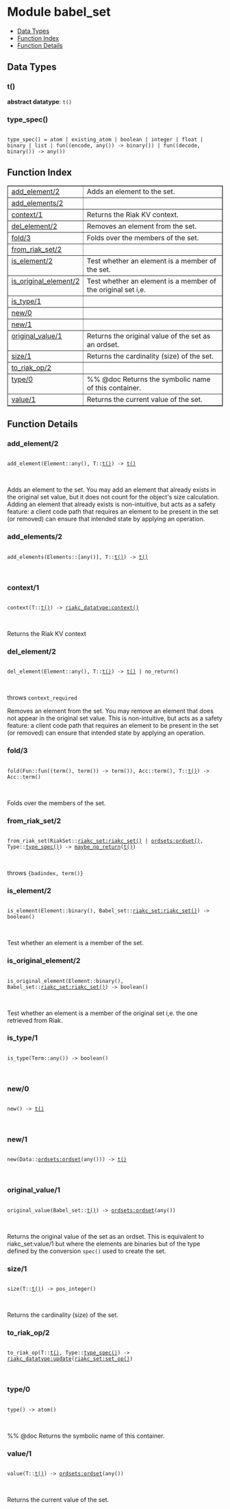 

# Module babel_set #
* [Data Types](#types)
* [Function Index](#index)
* [Function Details](#functions)

<a name="types"></a>

## Data Types ##




### <a name="type-t">t()</a> ###


__abstract datatype__: `t()`




### <a name="type-type_spec">type_spec()</a> ###


<pre><code>
type_spec() = atom | existing_atom | boolean | integer | float | binary | list | fun((encode, any()) -&gt; binary()) | fun((decode, binary()) -&gt; any())
</code></pre>

<a name="index"></a>

## Function Index ##


<table width="100%" border="1" cellspacing="0" cellpadding="2" summary="function index"><tr><td valign="top"><a href="#add_element-2">add_element/2</a></td><td>Adds an element to the set.</td></tr><tr><td valign="top"><a href="#add_elements-2">add_elements/2</a></td><td></td></tr><tr><td valign="top"><a href="#context-1">context/1</a></td><td>Returns the Riak KV context.</td></tr><tr><td valign="top"><a href="#del_element-2">del_element/2</a></td><td>Removes an element from the set.</td></tr><tr><td valign="top"><a href="#fold-3">fold/3</a></td><td>Folds over the members of the set.</td></tr><tr><td valign="top"><a href="#from_riak_set-2">from_riak_set/2</a></td><td></td></tr><tr><td valign="top"><a href="#is_element-2">is_element/2</a></td><td>Test whether an element is a member of the set.</td></tr><tr><td valign="top"><a href="#is_original_element-2">is_original_element/2</a></td><td>Test whether an element is a member of the original set i,e.</td></tr><tr><td valign="top"><a href="#is_type-1">is_type/1</a></td><td></td></tr><tr><td valign="top"><a href="#new-0">new/0</a></td><td></td></tr><tr><td valign="top"><a href="#new-1">new/1</a></td><td></td></tr><tr><td valign="top"><a href="#original_value-1">original_value/1</a></td><td>Returns the original value of the set as an ordset.</td></tr><tr><td valign="top"><a href="#size-1">size/1</a></td><td>Returns the cardinality (size) of the set.</td></tr><tr><td valign="top"><a href="#to_riak_op-2">to_riak_op/2</a></td><td></td></tr><tr><td valign="top"><a href="#type-0">type/0</a></td><td>%% @doc Returns the symbolic name of this container.</td></tr><tr><td valign="top"><a href="#value-1">value/1</a></td><td>Returns the current value of the set.</td></tr></table>


<a name="functions"></a>

## Function Details ##

<a name="add_element-2"></a>

### add_element/2 ###

<pre><code>
add_element(Element::any(), T::<a href="#type-t">t()</a>) -&gt; <a href="#type-t">t()</a>
</code></pre>
<br />

Adds an element to the set.
You may add an element that already exists in the original set
value, but it does not count for the object's size calculation. Adding an
element that already exists is non-intuitive, but acts as a safety feature: a
client code path that requires an element to be present in the set
(or removed) can ensure that intended state by applying an
operation.

<a name="add_elements-2"></a>

### add_elements/2 ###

<pre><code>
add_elements(Elements::[any()], T::<a href="#type-t">t()</a>) -&gt; <a href="#type-t">t()</a>
</code></pre>
<br />

<a name="context-1"></a>

### context/1 ###

<pre><code>
context(T::<a href="#type-t">t()</a>) -&gt; <a href="riakc_datatype.md#type-context">riakc_datatype:context()</a>
</code></pre>
<br />

Returns the Riak KV context

<a name="del_element-2"></a>

### del_element/2 ###

<pre><code>
del_element(Element::any(), T::<a href="#type-t">t()</a>) -&gt; <a href="#type-t">t()</a> | no_return()
</code></pre>
<br />

throws `context_required`

Removes an element from the set.
You may remove an element that does not appear in the original
set value. This is non-intuitive, but acts as a safety feature: a
client code path that requires an element to be present in the set
(or removed) can ensure that intended state by applying an
operation.

<a name="fold-3"></a>

### fold/3 ###

<pre><code>
fold(Fun::fun((term(), term()) -&gt; term()), Acc::term(), T::<a href="#type-t">t()</a>) -&gt; Acc::term()
</code></pre>
<br />

Folds over the members of the set.

<a name="from_riak_set-2"></a>

### from_riak_set/2 ###

<pre><code>
from_riak_set(RiakSet::<a href="riakc_set.md#type-riakc_set">riakc_set:riakc_set()</a> | <a href="ordsets.md#type-ordset">ordsets:ordset()</a>, Type::<a href="#type-type_spec">type_spec()</a>) -&gt; <a href="#type-maybe_no_return">maybe_no_return</a>(<a href="#type-t">t()</a>)
</code></pre>
<br />

throws `{badindex, term()}`

<a name="is_element-2"></a>

### is_element/2 ###

<pre><code>
is_element(Element::binary(), Babel_set::<a href="riakc_set.md#type-riakc_set">riakc_set:riakc_set()</a>) -&gt; boolean()
</code></pre>
<br />

Test whether an element is a member of the set.

<a name="is_original_element-2"></a>

### is_original_element/2 ###

<pre><code>
is_original_element(Element::binary(), Babel_set::<a href="riakc_set.md#type-riakc_set">riakc_set:riakc_set()</a>) -&gt; boolean()
</code></pre>
<br />

Test whether an element is a member of the original set i,e. the one
retrieved from Riak.

<a name="is_type-1"></a>

### is_type/1 ###

<pre><code>
is_type(Term::any()) -&gt; boolean()
</code></pre>
<br />

<a name="new-0"></a>

### new/0 ###

<pre><code>
new() -&gt; <a href="#type-t">t()</a>
</code></pre>
<br />

<a name="new-1"></a>

### new/1 ###

<pre><code>
new(Data::<a href="ordsets.md#type-ordset">ordsets:ordset</a>(any())) -&gt; <a href="#type-t">t()</a>
</code></pre>
<br />

<a name="original_value-1"></a>

### original_value/1 ###

<pre><code>
original_value(Babel_set::<a href="#type-t">t()</a>) -&gt; <a href="ordsets.md#type-ordset">ordsets:ordset</a>(any())
</code></pre>
<br />

Returns the original value of the set as an ordset.
This is equivalent to riakc_set:value/1 but where the elements are binaries
but of the type defined by the conversion `spec()` used to create the set.

<a name="size-1"></a>

### size/1 ###

<pre><code>
size(T::<a href="#type-t">t()</a>) -&gt; pos_integer()
</code></pre>
<br />

Returns the cardinality (size) of the set.

<a name="to_riak_op-2"></a>

### to_riak_op/2 ###

<pre><code>
to_riak_op(T::<a href="#type-t">t()</a>, Type::<a href="#type-type_spec">type_spec()</a>) -&gt; <a href="riakc_datatype.md#type-update">riakc_datatype:update</a>(<a href="riakc_set.md#type-set_op">riakc_set:set_op()</a>)
</code></pre>
<br />

<a name="type-0"></a>

### type/0 ###

<pre><code>
type() -&gt; atom()
</code></pre>
<br />

%% @doc Returns the symbolic name of this container.

<a name="value-1"></a>

### value/1 ###

<pre><code>
value(T::<a href="#type-t">t()</a>) -&gt; <a href="ordsets.md#type-ordset">ordsets:ordset</a>(any())
</code></pre>
<br />

Returns the current value of the set.

